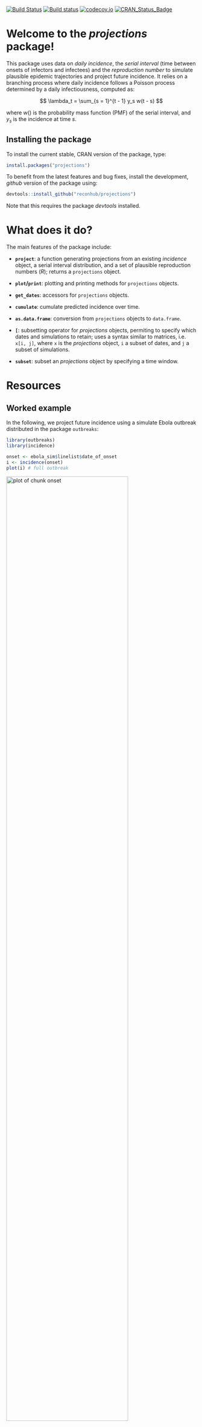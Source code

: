 [![Build Status](https://travis-ci.org/reconhub/projections.svg?branch=master)](https://travis-ci.org/reconhub/projections)
[![Build status](https://ci.appveyor.com/api/projects/status/265h2el4y9popan9/branch/master?svg=true)](https://ci.appveyor.com/project/thibautjombart/projections/branch/master)
[![codecov.io](https://codecov.io/github/reconhub/projections/coverage.svg?branch=master)](https://codecov.io/github/reconhub/projections?branch=master)
[![CRAN_Status_Badge](http://www.r-pkg.org/badges/version/projections)](https://cran.r-project.org/package=projections)





# Welcome to the *projections* package!

This package uses data on *daily incidence*, the *serial interval* (time between
onsets of infectors and infectees) and the *reproduction number* to simulate
plausible epidemic trajectories and project future incidence. It relies on a
branching process where daily incidence follows a Poisson process determined by
a daily infectiousness, computed as:

$$
\lambda_t = \sum_{s = 1}^{t - 1} y_s w(t - s)
$$

where $w()$ is the probability mass function (PMF) of the serial interval, and
$y_s$ is the incidence at time $s$.


## Installing the package

To install the current stable, CRAN version of the package, type:

```r
install.packages("projections")
```

To benefit from the latest features and bug fixes, install the development, *github* version of the package using:

```r
devtools::install_github("reconhub/projections")
```

Note that this requires the package *devtools* installed.


# What does it do?

The main features of the package include:

- **`project`**: a function generating projections from an existing *incidence*
  object, a serial interval distribution, and a set of plausible reproduction
  numbers ($R$); returns a `projections` object.
  
- **`plot`/`print`**: plotting and printing methods for `projections` objects.

- **`get_dates`**: accessors for `projections` objects.

- **`cumulate`**: cumulate predicted incidence over time.

- **`as.data.frame`**: conversion from `projections` objects to `data.frame`.

- **`[`**: subsetting operator for *projections* objects, permiting to specify
  which dates and simulations to retain; uses a syntax similar to matrices,
  i.e. `x[i, j]`, where `x` is the *projections* object, `i` a subset of dates,
  and `j` a subset of simulations.

- **`subset`**: subset an *projections* object by specifying a time window.


# Resources

## Worked example

In the following, we project future incidence using a simulate Ebola outbreak
distributed in the package `outbreaks`:

```r
library(outbreaks)
library(incidence)

onset <- ebola_sim$linelist$date_of_onset
i <- incidence(onset)
plot(i) # full outbreak
```

<img src="figure/onset-1.png" title="plot of chunk onset" alt="plot of chunk onset" width="80%" />

```r
plot(i[1:160]) # first 160 days
```

<img src="figure/onset-2.png" title="plot of chunk onset" alt="plot of chunk onset" width="80%" />

We create a serial interval distribution using `distcrete`:

```r
library(distcrete)
library(epitrix)
mu <- 15.3
sigma <- 9.3
cv <- sigma / mu
params <- gamma_mucv2shapescale(mu, cv)
params
```

```
## $shape
## [1] 2.706556
## 
## $scale
## [1] 5.652941
```

```r
si <- distcrete("gamma", shape = params$shape,
                scale = params$scale,
                interval = 1, w = 0)
si
```

```
## A discrete distribution
##   name: gamma
##   parameters:
##     shape: 2.70655567117586
##     scale: 5.65294117647059
```

```r
plot(1:50, si$d(1:50), type = "h", lwd = 3, col = "navy",
     main = "Serial interval", xlab = "Days after onset",
     ylab = "Relative infectiousness")
```

<img src="figure/si-1.png" title="plot of chunk si" alt="plot of chunk si" width="80%" />


We predict future incidence based on these data, assuming a reproduction number
of 1.5, from day 100 and for 60 days:


```r
library(projections)
set.seed(1)
pred <- project(i[1:100], R = 1.5, si = si, n_days = 60, n_sim = 1000)
pred
```

```
## 
## /// Incidence projections //
## 
##   // class: projections, matrix
##   // 60 dates (rows); 1,000 simulations (columns)
## 
##  // first rows/columns:
##            [,1] [,2] [,3] [,4] [,5] [,6]
## 2014-07-16    7    8    6   12    4    3
## 2014-07-17   10    7    5    7   10   12
## 2014-07-18    3    6    6   11    6    6
## 2014-07-19    9    7    9    9    6   12
##  .
##  .
##  .
## 
##  // dates:
##  [1] "2014-07-16" "2014-07-17" "2014-07-18" "2014-07-19" "2014-07-20"
##  [6] "2014-07-21" "2014-07-22" "2014-07-23" "2014-07-24" "2014-07-25"
## [11] "2014-07-26" "2014-07-27" "2014-07-28" "2014-07-29" "2014-07-30"
## [16] "2014-07-31" "2014-08-01" "2014-08-02" "2014-08-03" "2014-08-04"
## [21] "2014-08-05" "2014-08-06" "2014-08-07" "2014-08-08" "2014-08-09"
## [26] "2014-08-10" "2014-08-11" "2014-08-12" "2014-08-13" "2014-08-14"
## [31] "2014-08-15" "2014-08-16" "2014-08-17" "2014-08-18" "2014-08-19"
## [36] "2014-08-20" "2014-08-21" "2014-08-22" "2014-08-23" "2014-08-24"
## [41] "2014-08-25" "2014-08-26" "2014-08-27" "2014-08-28" "2014-08-29"
## [46] "2014-08-30" "2014-08-31" "2014-09-01" "2014-09-02" "2014-09-03"
## [51] "2014-09-04" "2014-09-05" "2014-09-06" "2014-09-07" "2014-09-08"
## [56] "2014-09-09" "2014-09-10" "2014-09-11" "2014-09-12" "2014-09-13"
```

```r
plot(pred) # default plot
```

<img src="figure/predictions-1.png" title="plot of chunk predictions" alt="plot of chunk predictions" width="80%" />

```r
pred_cum <- cumulate(pred) # cumulative predictions
plot(pred_cum) # plot cumulative predictions
```

<img src="figure/predictions-2.png" title="plot of chunk predictions" alt="plot of chunk predictions" width="80%" />

```r
apply(pred, 1, mean) # average prediction per day
```

```
## 2014-07-16 2014-07-17 2014-07-18 2014-07-19 2014-07-20 2014-07-21 
##      6.912      7.289      7.706      7.774      8.098      8.425 
## 2014-07-22 2014-07-23 2014-07-24 2014-07-25 2014-07-26 2014-07-27 
##      8.669      9.112      9.272      9.712     10.003     10.024 
## 2014-07-28 2014-07-29 2014-07-30 2014-07-31 2014-08-01 2014-08-02 
##     10.477     10.943     11.320     11.410     12.073     12.162 
## 2014-08-03 2014-08-04 2014-08-05 2014-08-06 2014-08-07 2014-08-08 
##     12.543     13.035     13.437     13.667     14.265     14.718 
## 2014-08-09 2014-08-10 2014-08-11 2014-08-12 2014-08-13 2014-08-14 
##     14.908     15.553     16.114     16.328     16.844     17.398 
## 2014-08-15 2014-08-16 2014-08-17 2014-08-18 2014-08-19 2014-08-20 
##     17.880     18.263     18.995     19.770     20.108     20.817 
## 2014-08-21 2014-08-22 2014-08-23 2014-08-24 2014-08-25 2014-08-26 
##     21.260     22.123     22.876     23.247     23.956     24.795 
## 2014-08-27 2014-08-28 2014-08-29 2014-08-30 2014-08-31 2014-09-01 
##     25.603     26.175     27.145     27.997     28.709     29.856 
## 2014-09-02 2014-09-03 2014-09-04 2014-09-05 2014-09-06 2014-09-07 
##     30.484     31.232     32.390     33.385     34.336     34.978 
## 2014-09-08 2014-09-09 2014-09-10 2014-09-11 2014-09-12 2014-09-13 
##     36.270     37.390     38.474     39.556     41.200     42.389
```

```r
apply(pred, 1, range) # range across simulations
```

```
##      2014-07-16 2014-07-17 2014-07-18 2014-07-19 2014-07-20 2014-07-21
## [1,]          0          1          1          0          1          1
## [2,]         16         17         17         17         17         18
##      2014-07-22 2014-07-23 2014-07-24 2014-07-25 2014-07-26 2014-07-27
## [1,]          1          2          1          2          2          2
## [2,]         21         19         22         21         20         23
##      2014-07-28 2014-07-29 2014-07-30 2014-07-31 2014-08-01 2014-08-02
## [1,]          3          2          2          2          3          2
## [2,]         22         25         25         27         26         27
##      2014-08-03 2014-08-04 2014-08-05 2014-08-06 2014-08-07 2014-08-08
## [1,]          3          3          3          2          4          4
## [2,]         26         28         25         28         31         29
##      2014-08-09 2014-08-10 2014-08-11 2014-08-12 2014-08-13 2014-08-14
## [1,]          4          5          4          4          6          5
## [2,]         30         33         35         31         36         32
##      2014-08-15 2014-08-16 2014-08-17 2014-08-18 2014-08-19 2014-08-20
## [1,]          5          5          6          7          6          8
## [2,]         37         36         40         38         38         39
##      2014-08-21 2014-08-22 2014-08-23 2014-08-24 2014-08-25 2014-08-26
## [1,]          8          7          6          6          6          8
## [2,]         40         42         49         44         48         48
##      2014-08-27 2014-08-28 2014-08-29 2014-08-30 2014-08-31 2014-09-01
## [1,]          9         10         10          9         10         12
## [2,]         46         45         49         51         51         55
##      2014-09-02 2014-09-03 2014-09-04 2014-09-05 2014-09-06 2014-09-07
## [1,]         12         11         13         14         14         11
## [2,]         65         62         58         69         60         68
##      2014-09-08 2014-09-09 2014-09-10 2014-09-11 2014-09-12 2014-09-13
## [1,]         14         14         16         12         19         21
## [2,]         66         68         63         71         75         75
```

An alternative representation of the outcomes:

```r
library(ggplot2)
df <- as.data.frame(pred, long = TRUE)
head(df)
```

```
##         date incidence sim
## 1 2014-07-16         7   1
## 2 2014-07-17        10   1
## 3 2014-07-18         3   1
## 4 2014-07-19         9   1
## 5 2014-07-20        13   1
## 6 2014-07-21         5   1
```

```r
p <- ggplot(df, aes(x = date, y = incidence)) +
  geom_jitter(alpha = .3) + geom_smooth()
p
```

```
## `geom_smooth()` using method = 'gam'
```

<img src="figure/plots-1.png" title="plot of chunk plots" alt="plot of chunk plots" width="80%" />


Predictions can also be added to the epicurve:

```r
library(magrittr)
```

```
## 
## Attaching package: 'magrittr'
```

```
## The following objects are masked from 'package:testthat':
## 
##     equals, is_less_than, not
```

```r
plot(i[20:160]) %>% add_projections(pred, boxplots = FALSE)
```

<img src="figure/plot_with_incidence-1.png" title="plot of chunk plot_with_incidence" alt="plot of chunk plot_with_incidence" width="80%" />




## Vignettes

*projections* does not currently have a dedicated vignette; instead, it is
illustrated in conjunction with `earlyR` on [this
vignette](http://www.repidemicsconsortium.org/earlyR/articles/earlyR.html).


## Websites

A dedicated website can be found at:
[http://www.repidemicsconsortium.org/projections](http://www.repidemicsconsortium.org/projections).






## Getting help online

Bug reports and feature requests should be posted on *github* using the
[*issue*](http://github.com/reconhub/projections/issues) system. All other
questions should be posted on the **RECON forum**: <br>
[http://www.repidemicsconsortium.org/forum/](http://www.repidemicsconsortium.org/forum/)

Contributions are welcome via [pull
requests](https://github.com/reconhub/projections/pulls).

Please note that this project is released with a [Contributor Code of
Conduct](CONDUCT.md). By participating in this project you agree to abide by its
terms.


